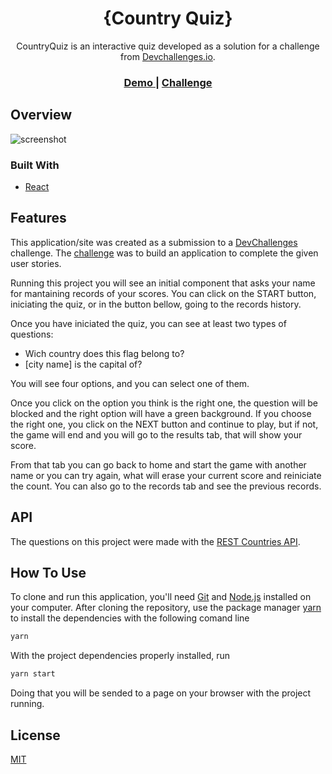 <h1 align="center">{Country Quiz}</h1>

<div align="center">
   CountryQuiz is an interactive quiz developed as a solution for a challenge from  <a href="http://devchallenges.io" target="_blank">Devchallenges.io</a>.
</div>

<div align="center">
  <h3>
    <a href="https://{your-demo-link.your-domain}">
      Demo
    </a>
    <span> | </span>
    <a href="https://devchallenges.io/challenges/mM1UIenRhK808W8qmLWv">
      Challenge
    </a>
  </h3>
</div>

## Overview

![screenshot](https://user-images.githubusercontent.com/16707738/92399059-5716eb00-f132-11ea-8b14-bcacdc8ec97b.png)

### Built With

- [React](https://reactjs.org/)

## Features

This application/site was created as a submission to a [DevChallenges](https://devchallenges.io/challenges) challenge. The [challenge](https://devchallenges.io/challenges/mM1UIenRhK808W8qmLWv) was to build an application to complete the given user stories.

Running this project you will see an initial component that asks your name for mantaining records of your scores. You can click on the START button, iniciating the quiz, or in the button bellow, going to the records history.

Once you have iniciated the quiz, you can see at least two types of questions:
<ul>
  <li>Wich country does this flag belong to?</li>
  <li>[city name] is the capital of?</li>
</ul>

You will see four options, and you can select one of them.

Once you click on the option you think is the right one, the question will be blocked and the right option will have a green background. If you choose the right one, you click on the NEXT button and continue to play, but if not, the game will end and you will go to the results tab, that will show your score.

From that tab you can go back to home and start the game with another name or you can try again, what will erase your current score and reiniciate the count. You can also go to the records tab and see the previous records.

## API

The questions on this project were made with the <a href="https://restcountries.com/">REST Countries API</a>.

## How To Use

To clone and run this application, you'll need [Git](https://git-scm.com) and [Node.js](https://nodejs.org/en/download/) installed on your computer. After cloning the repository, use the package manager <a href="https://yarnpkg.com/" target="_blank" rel="noreferrer">yarn</a> to install the dependencies with the following comand line

```bash
yarn
```
With the project dependencies properly installed, run

```bash
yarn start
```
Doing that you will be sended to a page on your browser with the project running.

## License
[MIT](https://choosealicense.com/licenses/mit/)
